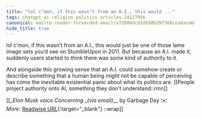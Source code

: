 ```yaml
---
title: "lol c’mon, if this wasn’t from an A.I., this would ..."
tags: chatgpt ai religion politics articles-24127956
canonical: mailto:reader-forwarded-email/a72004dcd2d690b29f368ceadaca6d72
hide_title: true
---
```


lol c’mon, if this wasn’t from an A.I., this would just be one of those lame image sets you’d see on StumbleUpon in 2011. But because an A.I. made it, suddenly users started to think there was some kind of authority to it.

And alongside this growing sense that an A.I. could somehow create or describe something that a human being might not be capable of perceiving has come the inevitable existential panic about what its politics are.
[[People project authority onto AI, something they don't understand::rmn]]


[[<cite>_*Elon Musk voice* Concerning _(via email)__</cite> by Garbage Day ✉️<br>
_More_: [Readwise URL](https://readwise.io/open/471640239){:target="_blank"}
::wrap]]